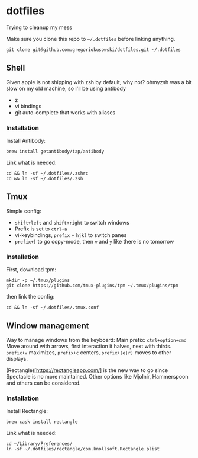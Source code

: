 # dotfiles

Trying to cleanup my mess

Make sure you clone this repo to `~/.dotfiles` before linking anything.

```
git clone git@github.com:gregoriokusowski/dotfiles.git ~/.dotfiles
```

## Shell

Given apple is not shipping with zsh by default, why not?
ohmyzsh was a bit slow on my old machine, so I'll be using antibody

* z
* vi bindings
* git auto-complete that works with aliases

### Installation

Install Antibody:

```
brew install getantibody/tap/antibody
```

Link what is needed:

```
cd && ln -sf ~/.dotfiles/.zshrc
cd && ln -sf ~/.dotfiles/.zsh
```

## Tmux

Simple config:

* `shift+left` and `shift+right` to switch windows
* Prefix is set to `ctrl+a`
* vi-keybindings, `prefix` + `hjkl` to switch panes
* `prefix+[` to go copy-mode, then `v` and `y` like there is no tomorrow

### Installation

First, download tpm:

```
mkdir -p ~/.tmux/plugins
git clone https://github.com/tmux-plugins/tpm ~/.tmux/plugins/tpm
```

then link the config:

```
cd && ln -sf ~/.dotfiles/.tmux.conf
```

## Window management

Way to manage windows from the keyboard:
Main prefix: `ctrl+option+cmd`
Move around with arrows, first interaction it halves, next with thirds.
`prefix+v` maximizes, `prefix+c` centers, `prefix+(e|r)` moves to other displays.

(Rectangle)[https://rectangleapp.com/] is the new way to go since Spectacle is no more maintained.
Other options like Mjolnir, Hammerspoon and others can be considered.

### Installation

Install Rectangle:

```
brew cask install rectangle
```

Link what is needed:

```
cd ~/Library/Preferences/
ln -sf ~/.dotfiles/rectangle/com.knollsoft.Rectangle.plist
```
